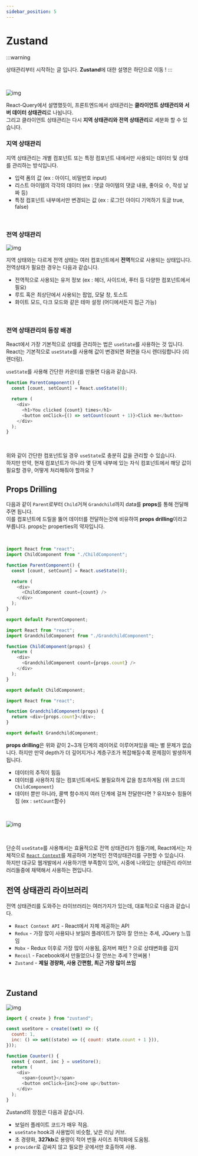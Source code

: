 ```yaml
---
sidebar_position: 5
---
```


# Zustand

:::warning

상태관리부터 시작하는 글 입니다. **Zustand**에 대한 설명은 하단으로 이동 !
:::

<br/>

![img](https://www.nextree.io/content/images/2023/06/zustand-1.jpg)

React-Query에서 설명했듯이, 프론트엔드에서 상태관리는 **클라이언트 상태관리와 서버 데이터 상태관리**로 나뉩니다.<br/>
그리고 클라이언트 상태관리는 다시 **지역 상태관리와 전역 상태관리**로 세분화 할 수 있습니다.

### 지역 상태관리

지역 상태관리는 개별 컴포넌트 또는 특정 컴포넌트 내에서만 사용되는 데이터 및 상태를 관리하는 방식입니다.

- 입력 폼의 값 (ex : 아이디, 비밀번호 input)
- 리스트 아이템의 각각의 데이터 (ex : 댓글 아이템의 댓글 내용, 좋아요 수, 작성 날짜 등)
- 특정 컴포넌트 내부에서만 변경되는 값 (ex : 로그인 아이디 기억하기 토글 true, false)

<br/>

### 전역 상태관리

![img](https://miro.medium.com/v2/resize:fit:1400/format:webp/0*C5J9NQj0XW5DXdX-)

지역 상태와는 다르게 전역 상태는 여러 컴포넌트에서 **전역**적으로 사용되는 상태입니다. 전역상태가 필요한 경우는 다음과 같습니다.

- 전역적으로 사용되는 유저 정보 (ex : 헤더, 사이드바, 푸터 등 다양한 컴포넌트에서 필요)
- 루트 혹은 최상단에서 사용되는 팝업, 모달 창, 토스트
- 화이트 모드, 다크 모드와 같은 테마 설정 (어디에서든지 접근 가능)

<br/>

### 전역 상태관리의 등장 배경

React에서 가장 기본적으로 상태를 관리하는 법은 `useState`를 사용하는 것 입니다. React는 기본적으로 `useState`를 사용해 값이 변경되면 화면을 다시 렌더링합니다 (리렌더링).

`useState`를 사용해 간단한 카운터를 만들면 다음과 같습니다.

```js title="useState를 사용한 카운터"
function ParentComponent() {
  const [count, setCount] = React.useState(0);

  return (
    <div>
      <h1>You clicked {count} times</h1>
      <button onClick={() => setCount(count + 1)}>Click me</button>
    </div>
  );
}
```

<br/>

위와 같이 간단한 컴포넌트일 경우 `useState`로 충분히 값을 관리할 수 있습니다.<br/>
하지만 만약, 현재 컴포넌트가 아니라 몇 단계 내부에 있는 자식 컴포넌트에서 해당 값이 필요할 경우, 어떻게 처리해줘야 할까요 ?

## Props Drilling

다음과 같이 `Parent`로부터 `Child`거쳐 `Grandchild`까지 data를 **props**를 통해 전달해주면 됩니다.<br/>
이를 컴포넌트에 드릴을 뚫어 데이터를 전달하는것에 비유하여 **props drilling**이라고 부릅니다. props는 properties의 약자입니다.

<br/>

```js title="ParentComponent"
import React from "react";
import ChildComponent from "./ChildComponent";

function ParentComponent() {
  const [count, setCount] = React.useState(0);

  return (
    <div>
      <ChildComponent count={count} />
    </div>
  );
}

export default ParentComponent;
```

```js title="ChildComponent"
import React from "react";
import GrandchildComponent from "./GrandchildComponent";

function ChildComponent(props) {
  return (
    <div>
      <GrandchildComponent count={props.count} />
    </div>
  );
}

export default ChildComponent;
```

```js title="GrandchildComponent"
import React from "react";

function GrandchildComponent(props) {
  return <div>{props.count}</div>;
}

export default GrandchildComponent;
```

**props drilling**은 위와 같이 2~3개 단계의 레이어로 이루어져있을 때는 별 문제가 없습니다.
하지만 만약 depth가 더 깊어지거나 계층구조가 복잡해질수록 문제점이 발생하게 됩니다.

- 데이터의 추적이 힘듬
- 데이터를 사용하지 않는 컴포넌트에서도 불필요하게 값을 참조하게됨 (위 코드의 `ChildComponent`)
- 데이터 뿐만 아니라, 콜백 함수까지 여러 단계에 걸쳐 전달한다면 ? 유지보수 힘들어짐 (ex : `setCount`함수)

<br/>

![img](https://i.imgur.com/nWgg01Z.png)

<br/>

단순히 `useState`를 사용해서는 효율적으로 전역 상태관리가 힘들기에, React에서는 자체적으로 [`React Context`](https://ko.legacy.reactjs.org/docs/context.html)를 제공하여 기본적인 전역상태관리를 구현할 수 있습니다.
<br/>
하지만 대규모 웹개발에서 사용하기엔 부족함이 있어, 시중에 나와있는 상태관리 라이브러리들중에 채택해서 사용하는 편입니다.

## 전역 상태관리 라이브러리

전역 상태관리를 도와주는 라이브러리는 여러가지가 있는데, 대표적으로 다음과 같습니다.

- `React Context API` - React에서 자체 제공하는 API
- `Redux` - 가장 많이 사용되나 보일러 플레이트가 많아 잘 안쓰는 추세, JQuery 느낌임
- `Mobx` - Redux 이후로 가장 많이 사용됨, 옵저버 패턴 ? 으로 상태변화를 감지
- `Recoil` - Facebook에서 만들었으나 잘 안쓰는 추세 ? 안써봄 !
- `Zustand` - **제일 경량화, 사용 간편함, 최근 가장 많이 쓰임**

<br/>

## Zustand

![img](https://yozm.wishket.com/media/news/2233/image3.png)

```js title="GrandchildComponent"
import { create } from "zustand";

const useStore = create((set) => ({
  count: 1,
  inc: () => set((state) => ({ count: state.count + 1 })),
}));

function Counter() {
  const { count, inc } = useStore();
  return (
    <div>
      <span>{count}</span>
      <button onClick={inc}>one up</button>
    </div>
  );
}
```

Zustand의 장점은 다음과 같습니다.

- 보일러 플레이트 코드가 매우 적음.
- `useState` hook과 사용법이 비슷함, 낮은 러닝 커브.
- 초 경량화, **327kb**로 용량이 적어 번들 사이즈 최적화에 도움됨.
- `provider`로 감싸지 않고 필요한 곳에서만 호출하여 사용.

<br/>
